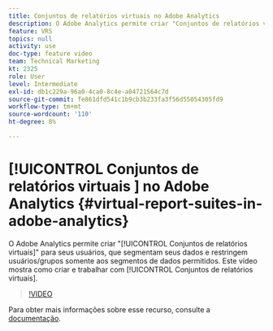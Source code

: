 ```yaml
---
title: Conjuntos de relatórios virtuais no Adobe Analytics
description: O Adobe Analytics permite criar "Conjuntos de relatórios virtuais" para seus usuários, que segmentam seus dados e restringem usuários/grupos somente aos segmentos de dados permitidos. Este vídeo mostra como criar e trabalhar com Conjuntos de relatórios virtuais.
feature: VRS
topics: null
activity: use
doc-type: feature video
team: Technical Marketing
kt: 2325
role: User
level: Intermediate
exl-id: db1c229a-96a0-4ca0-8c4e-a04721564c7d
source-git-commit: fe861dfd541c1b9cb3b233fa3f56d55054305fd9
workflow-type: tm+mt
source-wordcount: '110'
ht-degree: 8%

---
```


# [!UICONTROL Conjuntos de relatórios virtuais ] no Adobe Analytics {#virtual-report-suites-in-adobe-analytics}

O Adobe Analytics permite criar &quot;[!UICONTROL Conjuntos de relatórios virtuais]&quot; para seus usuários, que segmentam seus dados e restringem usuários/grupos somente aos segmentos de dados permitidos. Este vídeo mostra como criar e trabalhar com [!UICONTROL Conjuntos de relatórios virtuais].

>[!VIDEO](https://video.tv.adobe.com/v/25412/?quality=12)

Para obter mais informações sobre esse recurso, consulte a [documentação](https://experienceleague.adobe.com/docs/analytics/components/virtual-report-suites/vrs-about.html?lang=en).
